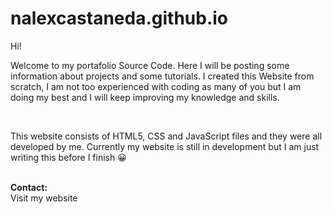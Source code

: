 # nalexcastaneda.github.io
Hi!<br>
<p>Welcome to my portafolio Source Code. Here I will be posting some information about projects and some tutorials. I created this Website from scratch, I am not too experienced with coding as many of you but I am doing my best and I will keep improving my knowledge and skills.</p>
<br>
<p>This website consists of HTML5, CSS and JavaScript files and they were all developed by me.
Currently my website is still in development but I am just writing this before I finish 😀</p>
<br>
<b>Contact:</b><br>
Visit my website
